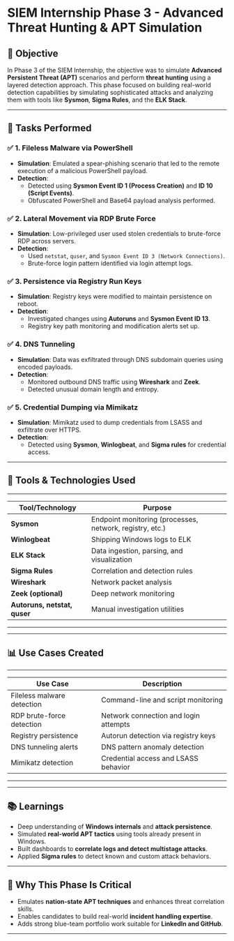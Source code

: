 
# SIEM Internship Phase 3 - Advanced Threat Hunting & APT Simulation

## 🔰 Objective

In Phase 3 of the SIEM Internship, the objective was to simulate **Advanced Persistent Threat (APT)** scenarios and perform **threat hunting** using a layered detection approach. This phase focused on building real-world detection capabilities by simulating sophisticated attacks and analyzing them with tools like **Sysmon**, **Sigma Rules**, and the **ELK Stack**.

---

## 🧪 Tasks Performed

### ✅ 1. Fileless Malware via PowerShell
- **Simulation**: Emulated a spear-phishing scenario that led to the remote execution of a malicious PowerShell payload.
- **Detection**:
  - Detected using **Sysmon Event ID 1 (Process Creation)** and **ID 10 (Script Events)**.
  - Obfuscated PowerShell and Base64 payload analysis performed.

### ✅ 2. Lateral Movement via RDP Brute Force
- **Simulation**: Low-privileged user used stolen credentials to brute-force RDP across servers.
- **Detection**:
  - Used `netstat`, `quser`, and `Sysmon Event ID 3 (Network Connections)`.
  - Brute-force login pattern identified via login attempt logs.

### ✅ 3. Persistence via Registry Run Keys
- **Simulation**: Registry keys were modified to maintain persistence on reboot.
- **Detection**:
  - Investigated changes using **Autoruns** and **Sysmon Event ID 13**.
  - Registry key path monitoring and modification alerts set up.

### ✅ 4. DNS Tunneling
- **Simulation**: Data was exfiltrated through DNS subdomain queries using encoded payloads.
- **Detection**:
  - Monitored outbound DNS traffic using **Wireshark** and **Zeek**.
  - Detected unusual domain length and entropy.

### ✅ 5. Credential Dumping via Mimikatz
- **Simulation**: Mimikatz used to dump credentials from LSASS and exfiltrate over HTTPS.
- **Detection**:
  - Detected using **Sysmon**, **Winlogbeat**, and **Sigma rules** for credential access.

---

## 🔧 Tools & Technologies Used
------------------------------------------------------------------------------------------
| Tool/Technology              | Purpose                                                  |
|------------------------------|----------------------------------------------------------|
| **Sysmon**                   | Endpoint monitoring (processes, network, registry, etc.) |
| **Winlogbeat**               | Shipping Windows logs to ELK                             |
| **ELK Stack**                | Data ingestion, parsing, and visualization               |
| **Sigma Rules**              | Correlation and detection rules                          |
| **Wireshark**                | Network packet analysis                                  |
| **Zeek (optional)**          | Deep network monitoring                                  |
| **Autoruns, netstat, quser** | Manual investigation utilities                           |
-------------------------------------------------------------------------------------------
---

## 📊 Use Cases Created
----------------------------------------------------------------------
| Use Case                   | Description                           |
|----------------------------|---------------------------------------|
| Fileless malware detection | Command-line and script monitoring    |
| RDP brute-force detection  | Network connection and login attempts |
| Registry persistence       | Autorun detection via registry keys   |
| DNS tunneling alerts       | DNS pattern anomaly detection         |
| Mimikatz detection         | Credential access and LSASS behavior  |
----------------------------------------------------------------------
---

## 📚 Learnings

- Deep understanding of **Windows internals** and **attack persistence**.
- Simulated **real-world APT tactics** using tools already present in Windows.
- Built dashboards to **correlate logs and detect multistage attacks**.
- Applied **Sigma rules** to detect known and custom attack behaviors.

---

## 📌 Why This Phase Is Critical

- Emulates **nation-state APT techniques** and enhances threat correlation skills.
- Enables candidates to build real-world **incident handling expertise**.
- Adds strong blue-team portfolio work suitable for **LinkedIn and GitHub**.

---

